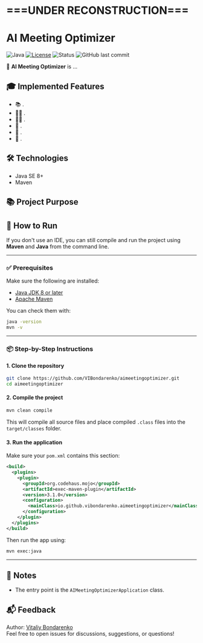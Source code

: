 # ===UNDER RECONSTRUCTION===

# AI Meeting Optimizer

![Java](https://img.shields.io/badge/Java-8+-orange)
[![License](https://img.shields.io/badge/license-Non--Commercial--Only-blue)](./LICENSE)
![Status](https://img.shields.io/badge/status-commercial-blue)
![GitHub last commit](https://img.shields.io/github/last-commit/VIBondarenko/aimeetingoptimizer)

📘 **AI Meeting Optimizer** is ...

## 🎓 Implemented Features

- 📚 .
- 👨‍🎓 .
- 🧑‍🏫 .
- 📝 .
- 📄 .
- 💾 .

## 🛠️ Technologies

- Java SE 8+
- Maven

## 📚 Project Purpose


## 🚀 How to Run

If you don't use an IDE, you can still compile and run the project using **Maven** and **Java** from the command line.

---

### ✅ Prerequisites

Make sure the following are installed:

- [Java JDK 8 or later](https://www.oracle.com/java/technologies/downloads/)
- [Apache Maven](https://maven.apache.org/)

You can check them with:

```bash
java -version
mvn -v
```

---

### 📦 Step-by-Step Instructions

#### 1. Clone the repository

```bash
git clone https://github.com/VIBondarenko/aimeetingoptimizer.git
cd aimeetingoptimizer
```

#### 2. Compile the project

```bash
mvn clean compile
```

This will compile all source files and place compiled `.class` files into the `target/classes` folder.

#### 3. Run the application

Make sure your `pom.xml` contains this section:

```xml
<build>
  <plugins>
    <plugin>
      <groupId>org.codehaus.mojo</groupId>
      <artifactId>exec-maven-plugin</artifactId>
      <version>3.1.0</version>
      <configuration>
        <mainClass>io.github.vibondarenko.aimeetingoptimizer</mainClass>
      </configuration>
    </plugin>
  </plugins>
</build>
```

Then run the app using:

```bash
mvn exec:java
```

---

## 🧩 Notes

- The entry point is the `AIMeetingOptimizerApplication` class.

## 📬 Feedback

Author: [Vitaliy Bondarenko](https://github.com/VIBondarenko)  
Feel free to open issues for discussions, suggestions, or questions!